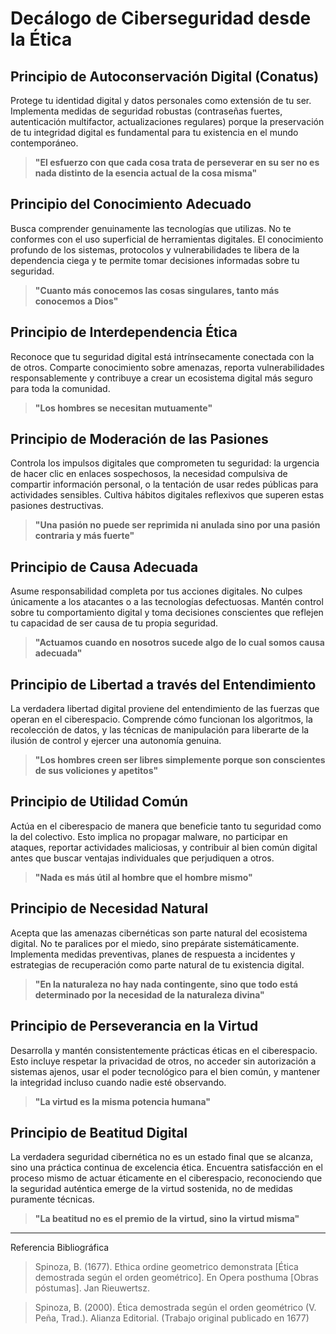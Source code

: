 # Decálogo de Ciberseguridad desde la Ética

## Principio de Autoconservación Digital (Conatus)

Protege tu identidad digital y datos personales como extensión de tu ser. Implementa medidas de seguridad robustas (contraseñas fuertes, autenticación multifactor, actualizaciones regulares) porque la preservación de tu integridad digital es fundamental para tu existencia en el mundo contemporáneo.

> **"El esfuerzo con que cada cosa trata de perseverar en su ser no es nada distinto de la esencia actual de la cosa misma"**

## Principio del Conocimiento Adecuado

Busca comprender genuinamente las tecnologías que utilizas. No te conformes con el uso superficial de herramientas digitales. El conocimiento profundo de los sistemas, protocolos y vulnerabilidades te libera de la dependencia ciega y te permite tomar decisiones informadas sobre tu seguridad.

> **"Cuanto más conocemos las cosas singulares, tanto más conocemos a Dios"**

## Principio de Interdependencia Ética

Reconoce que tu seguridad digital está intrínsecamente conectada con la de otros. Comparte conocimiento sobre amenazas, reporta vulnerabilidades responsablemente y contribuye a crear un ecosistema digital más seguro para toda la comunidad.

> **"Los hombres se necesitan mutuamente"**

## Principio de Moderación de las Pasiones

Controla los impulsos digitales que comprometen tu seguridad: la urgencia de hacer clic en enlaces sospechosos, la necesidad compulsiva de compartir información personal, o la tentación de usar redes públicas para actividades sensibles. Cultiva hábitos digitales reflexivos que superen estas pasiones destructivas.

> **"Una pasión no puede ser reprimida ni anulada sino por una pasión contraria y más fuerte"**

## Principio de Causa Adecuada

Asume responsabilidad completa por tus acciones digitales. No culpes únicamente a los atacantes o a las tecnologías defectuosas. Mantén control sobre tu comportamiento digital y toma decisiones conscientes que reflejen tu capacidad de ser causa de tu propia seguridad.

> **"Actuamos cuando en nosotros sucede algo de lo cual somos causa adecuada"**

## Principio de Libertad a través del Entendimiento

La verdadera libertad digital proviene del entendimiento de las fuerzas que operan en el ciberespacio. Comprende cómo funcionan los algoritmos, la recolección de datos, y las técnicas de manipulación para liberarte de la ilusión de control y ejercer una autonomía genuina.

> **"Los hombres creen ser libres simplemente porque son conscientes de sus voliciones y apetitos"**

## Principio de Utilidad Común
Actúa en el ciberespacio de manera que beneficie tanto tu seguridad como la del colectivo. Esto implica no propagar malware, no participar en ataques, reportar actividades maliciosas, y contribuir al bien común digital antes que buscar ventajas individuales que perjudiquen a otros.

> **"Nada es más útil al hombre que el hombre mismo"**

## Principio de Necesidad Natural

Acepta que las amenazas cibernéticas son parte natural del ecosistema digital. No te paralices por el miedo, sino prepárate sistemáticamente. Implementa medidas preventivas, planes de respuesta a incidentes y estrategias de recuperación como parte natural de tu existencia digital.

> **"En la naturaleza no hay nada contingente, sino que todo está determinado por la necesidad de la naturaleza divina"**

## Principio de Perseverancia en la Virtud

Desarrolla y mantén consistentemente prácticas éticas en el ciberespacio. Esto incluye respetar la privacidad de otros, no acceder sin autorización a sistemas ajenos, usar el poder tecnológico para el bien común, y mantener la integridad incluso cuando nadie esté observando.

> **"La virtud es la misma potencia humana"**

## Principio de Beatitud Digital

La verdadera seguridad cibernética no es un estado final que se alcanza, sino una práctica continua de excelencia ética. Encuentra satisfacción en el proceso mismo de actuar éticamente en el ciberespacio, reconociendo que la seguridad auténtica emerge de la virtud sostenida, no de medidas puramente técnicas.

> **"La beatitud no es el premio de la virtud, sino la virtud misma"**

____________________________________
Referencia Bibliográfica 

> Spinoza, B. (1677). Ethica ordine geometrico demonstrata [Ética demostrada según el orden geométrico]. En Opera posthuma [Obras póstumas]. Jan Rieuwertsz.

> Spinoza, B. (2000). Ética demostrada según el orden geométrico (V. Peña, Trad.). Alianza Editorial. (Trabajo original publicado en 1677)
